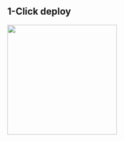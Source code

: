 ## 1-Click deploy
<a href="https://heroku.com/deploy?template=https://github.com/mauriciodotso/focalboard-heroku"><img src="https://www.herokucdn.com/deploy/button.svg" width="250px" /></a>
